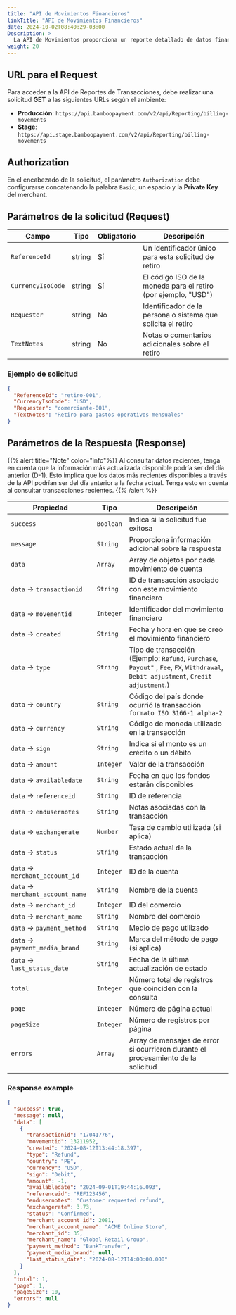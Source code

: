 ```yaml
---
title: "API de Movimientos Financieros"
linkTitle: "API de Movimientos Financieros"
date: 2024-10-02T08:40:29-03:00
Description: >
  La API de Movimientos proporciona un reporte detallado de datos financieros. Permite obtener una visión general de los movimientos monetarios en la cuenta Bamboo en un periodo específico. Incluye créditos (fondos entrantes), débitos (pagos salientes o tarifas) y costos.
weight: 20
---
```


## URL para el Request
Para acceder a la API de Reportes de Transacciones, debe realizar una solicitud **GET** a las siguientes URLs según el ambiente:

* **Producción**: `https://api.bamboopayment.com/v2/api/Reporting/billing-movements`
* **Stage**: `https://api.stage.bamboopayment.com/v2/api/Reporting/billing-movements`


## Authorization
En el encabezado de la solicitud, el parámetro `Authorization` debe configurarse concatenando la palabra `Basic`, un espacio y la **Private Key** del merchant.

## Parámetros de la solicitud (Request)
| Campo | Tipo | Obligatorio | Descripción |
|-------|------|-------------|-------------|
| `ReferenceId` | string | Sí | Un identificador único para esta solicitud de retiro |
| `CurrencyIsoCode` | string | Sí | El código ISO de la moneda para el retiro (por ejemplo, "USD") |
| `Requester` | string | No | Identificador de la persona o sistema que solicita el retiro |
| `TextNotes` | string | No | Notas o comentarios adicionales sobre el retiro |

### Ejemplo de solicitud
```json
{
  "ReferenceId": "retiro-001",
  "CurrencyIsoCode": "USD",
  "Requester": "comerciante-001",
  "TextNotes": "Retiro para gastos operativos mensuales"
}
```

## Parámetros de la Respuesta (Response)

{{% alert title="Note" color="info"%}}
Al consultar datos recientes, tenga en cuenta que la información más actualizada disponible podría ser del día anterior (D-1). Esto implica que los datos más recientes disponibles a través de la API podrían ser del día anterior a la fecha actual. Tenga esto en cuenta al consultar transacciones recientes.
{{% /alert %}}


| Propiedad | Tipo | Descripción |
|-----------|------|-------------|
| `success` | `Boolean` | Indica si la solicitud fue exitosa |
| `message` | `String` | Proporciona información adicional sobre la respuesta |
| `data` | `Array` | Array de objetos por cada movimiento de cuenta |
| `data` → `transactionid` | `String` | ID de transacción asociado con este movimiento financiero |
| `data` → `movementid` | `Integer` | Identificador del movimiento financiero |
| `data` → `created` | `String` | Fecha y hora en que se creó el movimiento financiero |
| `data` → `type` | `String` | Tipo de transacción (Ejemplo: `Refund`, `Purchase`, `Payout"` , `Fee`, `FX`, `Withdrawal`, `Debit adjustment`, `Credit adjustment`.) |
| `data` → `country` | `String` | Código del país donde ocurrió la transacción `formato ISO 3166-1 alpha-2` |
| `data` → `currency` | `String` | Código de moneda utilizado en la transacción |
| `data` → `sign` | `String` | Indica si el monto es un crédito o un débito |
| `data` → `amount` | `Integer` | Valor de la transacción |
| `data` → `availabledate` | `String` | Fecha en que los fondos estarán disponibles |
| `data` → `referenceid` | `String` | ID de referencia |
| `data` → `endusernotes` | `String` | Notas asociadas con la transacción |
| `data` → `exchangerate` | `Number` | Tasa de cambio utilizada (si aplica) |
| `data` → `status` | `String` | Estado actual de la transacción |
| `data` → `merchant_account_id` | `Integer` | ID de la cuenta |
| `data` → `merchant_account_name` | `String` | Nombre de la cuenta |
| `data` → `merchant_id` | `Integer` | ID del comercio |
| `data` → `merchant_name` | `String` | Nombre del comercio |
| `data` → `payment_method` | `String` | Medio de pago utilizado |
| `data` → `payment_media_brand` | `String` | Marca del método de pago (si aplica) |
| `data` → `last_status_date` | `String` | Fecha de la última actualización de estado |
| `total` | `Integer` | Número total de registros que coinciden con la consulta |
| `page` | `Integer` | Número de página actual |
| `pageSize` | `Integer` | Número de registros por página |
| `errors` | `Array` | Array de mensajes de error si ocurrieron durante el procesamiento de la solicitud |

### Response example
```json
{
  "success": true,
  "message": null,
  "data": [
    {
      "transactionid": "17041776",
      "movementid": 13211952,
      "created": "2024-08-12T13:44:18.397",
      "type": "Refund",
      "country": "PE",
      "currency": "USD",
      "sign": "Debit",
      "amount": -1,
      "availabledate": "2024-09-01T19:44:16.093",
      "referenceid": "REF123456",
      "endusernotes": "Customer requested refund",
      "exchangerate": 3.73,
      "status": "Confirmed",
      "merchant_account_id": 2081,
      "merchant_account_name": "ACME Online Store",
      "merchant_id": 35,
      "merchant_name": "Global Retail Group",
      "payment_method": "BankTransfer",
      "payment_media_brand": null,
      "last_status_date": "2024-08-12T14:00:00.000"
    }
  ],
  "total": 1,
  "page": 1,
  "pageSize": 10,
  "errors": null
}
```